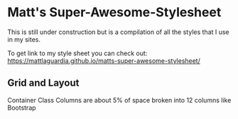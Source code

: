 # Matt's Super-Awesome-Stylesheet

This is still under construction but is a compilation of all the styles that I use in my sites.

To get link to my style sheet you can check out: https://mattlaguardia.github.io/matts-super-awesome-stylesheet/

## Grid and Layout

Container Class
Columns are about 5% of space broken into 12 columns like Bootstrap
